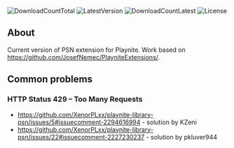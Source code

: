 ![DownloadCountTotal](https://img.shields.io/github/downloads/XenorPLxx/playnite-library-psn/total?label=total%20downloads&style=for-the-badge)
![LatestVersion](https://img.shields.io/github/v/tag/XenorPLxx/playnite-library-psn?label=Latest%20version&style=for-the-badge)
![DownloadCountLatest](https://img.shields.io/github/downloads/XenorPLxx/playnite-library-psn/latest/total?style=for-the-badge)
![License](https://img.shields.io/github/license/XenorPLxx/playnite-library-psn?style=for-the-badge)

## About

Current version of PSN extension for Playnite. Work based on https://github.com/JosefNemec/PlayniteExtensions/.

## Common problems

### HTTP Status 429 – Too Many Requests 

- https://github.com/XenorPLxx/playnite-library-psn/issues/5#issuecomment-2294616994 - solution by KZeni
- https://github.com/XenorPLxx/playnite-library-psn/issues/22#issuecomment-2227230237 - solution by pkluver944
